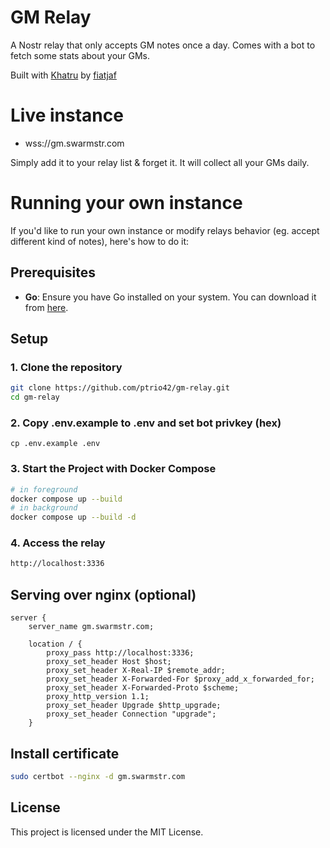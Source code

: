 # GM Relay

A Nostr relay that only accepts GM notes once a day. Comes with a bot to fetch some stats about your GMs.

Built with [Khatru](https://khatru.nostr.technology) by [fiatjaf](https://github.com/fiatjaf)

# Live instance

- wss://gm.swarmstr.com

Simply add it to your relay list & forget it.
It will collect all your GMs daily.

# Running your own instance

If you'd like to run your own instance or modify relays behavior (eg. accept different kind of notes), here's how to do it:

## Prerequisites

- **Go**: Ensure you have Go installed on your system. You can download it from [here](https://golang.org/dl/).

## Setup

### 1. Clone the repository

```bash
git clone https://github.com/ptrio42/gm-relay.git
cd gm-relay
```

### 2. Copy .env.example to .env and set bot privkey (hex)

```
cp .env.example .env
```

### 3. Start the Project with Docker Compose

 ```sh
 # in foreground
 docker compose up --build
 # in background
 docker compose up --build -d
 ```

### 4. Access the relay

```bash
http://localhost:3336
```

## Serving over nginx (optional)

```nginx
server {
    server_name gm.swarmstr.com;

    location / {
        proxy_pass http://localhost:3336;
        proxy_set_header Host $host;
        proxy_set_header X-Real-IP $remote_addr;
        proxy_set_header X-Forwarded-For $proxy_add_x_forwarded_for;
        proxy_set_header X-Forwarded-Proto $scheme;
        proxy_http_version 1.1;
        proxy_set_header Upgrade $http_upgrade;
        proxy_set_header Connection "upgrade";
    }
```

## Install certificate

```bash
sudo certbot --nginx -d gm.swarmstr.com
```

## License

This project is licensed under the MIT License.
